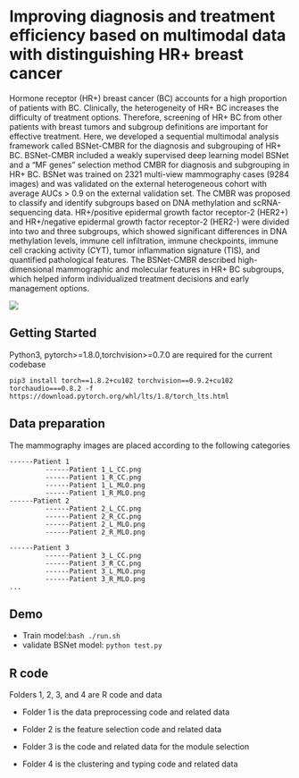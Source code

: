 # Improving diagnosis and treatment efficiency based on multimodal data with distinguishing HR+ breast cancer
Hormone receptor (HR+) breast cancer (BC) accounts for a high proportion of patients with BC. Clinically, the heterogeneity of HR+ BC increases the difficulty of treatment options. Therefore, screening of HR+ BC from other patients with breast tumors and subgroup definitions are important for effective treatment. Here, we developed a sequential multimodal analysis framework called BSNet-CMBR for the diagnosis and subgrouping of HR+ BC. BSNet-CMBR included a weakly supervised deep learning model BSNet and a “MF genes” selection method CMBR for diagnosis and subgrouping in HR+ BC. BSNet was trained on 2321 multi-view mammography cases (9284 images) and was validated on the external heterogeneous cohort with average AUCs > 0.9 on the external validation set. The CMBR was proposed to classify and identify subgroups based on DNA methylation and scRNA-sequencing data. HR+/positive epidermal growth factor receptor-2 (HER2+) and HR+/negative epidermal growth factor receptor-2 (HER2-) were divided into two and three subgroups, which showed significant differences in DNA methylation levels, immune cell infiltration, immune checkpoints, immune cell cracking activity (CYT), tumor inflammation signature (TIS), and quantified pathological features. The BSNet-CMBR described high-dimensional mammographic and molecular features in HR+ BC subgroups, which helped inform individualized treatment decisions and early management options.

![](./Figure1.tif)

## Getting Started
Python3, pytorch>=1.8.0,torchvision>=0.7.0 are required for the current codebase
```
pip3 install torch==1.8.2+cu102 torchvision==0.9.2+cu102 torchaudio===0.8.2 -f https://download.pytorch.org/whl/lts/1.8/torch_lts.html
```
## Data preparation

The mammography images are placed according to the following categories
```
------Patient 1
         ------Patient 1_L_CC.png
         ------Patient 1_R_CC.png
         ------Patient 1_L_MLO.png
         ------Patient 1_R_MLO.png
------Patient 2
         ------Patient 2_L_CC.png
         ------Patient 2_R_CC.png
         ------Patient 2_L_MLO.png
         ------Patient 2_R_MLO.png
         
------Patient 3
         ------Patient 3_L_CC.png
         ------Patient 3_R_CC.png
         ------Patient 3_L_MLO.png
         ------Patient 3_R_MLO.png
...         

```

## Demo


* Train model:`bash ./run.sh`
* validate BSNet model:  `python test.py`  

## R code

Folders 1, 2, 3, and 4 are R code and data

* Folder 1 is the data preprocessing code and related data

* Folder 2 is the feature selection code and related data

* Folder 3 is the code and related data for the module selection

* Folder 4 is the clustering and typing code and related data
